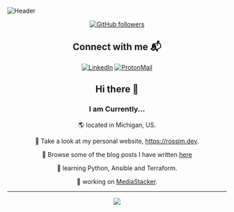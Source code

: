 ![Header](.resources/github-header-image.png)

<div align="center">
 <a href="https://github.com/coloredbytes?tab=followers"><img alt="GitHub followers" src="https://img.shields.io/github/followers/coloredbytes?color=green&logo=github"></a
</div>

<h2 align="center">Connect with me 📬</h2>

<div align="center">
    <a href="https://www.linkedin.com/in/joshuamalcom/"><img src="https://img.shields.io/badge/LinkedIn-0077B5?style=for-the-badge&logo=linkedin&logoColor=white" alt="LinkedIn"></a>
    <a href="mailto:contact@rossjm.dev"><img src="https://img.shields.io/badge/ProtonMail-8B89CC?&style=for-the-badge&logo=protonmail&logoColor=white" alt="ProtonMail"></a>
</div>


## Hi there 👋

### I am Currently...

🌎 located in Michigan, US.

🔗 Take a look at my personal website, https://rossjm.dev.

📝 Browse some of the blog posts I have written [here](https://rossjm.dev/blog/)

🧠 learning Python, Ansible and Terraform. 

🚀 working on  [MediaStacker](https://github.com/coloredbytes/media-stacker.git).

---

![](https://github-readme-stats.vercel.app/api?username=coloredbytes&count_private=true&show_icons=true&theme=tokyonight&custom_title=coloredbytes%27s%20Github%20Stats&hide_border=true&hide_rank=true&card_width=330)




